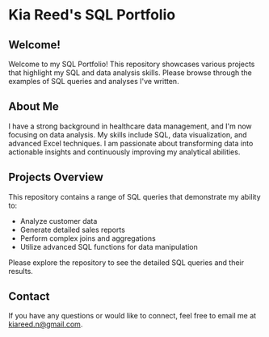 # Kia Reed's SQL Portfolio

## Welcome!
Welcome to my SQL Portfolio! This repository showcases various projects that highlight my SQL and data analysis skills. Please browse through the examples of SQL queries and analyses I've written. 

## About Me
I have a strong background in healthcare data management, and I'm now focusing on data analysis. My skills include SQL, data visualization, and advanced Excel techniques. I am passionate about transforming data into actionable insights and continuously improving my analytical abilities.

## Projects Overview
This repository contains a range of SQL queries that demonstrate my ability to:
- Analyze customer data
- Generate detailed sales reports
- Perform complex joins and aggregations
- Utilize advanced SQL functions for data manipulation

Please explore the repository to see the detailed SQL queries and their results.

## Contact
If you have any questions or would like to connect, feel free to email me at kiareed.n@gmail.com.

